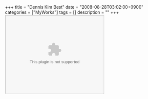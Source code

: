 +++
title = "Dennis Kim Best"
date = "2008-08-28T03:02:00+0900"
categories = ["MyWorks"]
tags = []
description = ""
+++
<span class="copyright_entry" style="display:block;" title="Dennis Kim Best@@**@@http://shed.egloos.com/1802669"></span>
<object width="320" height="256"><embed src="http://www.playlistor.com/mediaplayer.swf" width="320" height="256" allowscriptaccess="always" allowfullscreen="true" flashvars="height=256&amp;width=320&amp;file=http://www.playlistor.com/playlist.php?pl=e2de23a2b5d4828&amp;displayheight=0&amp;usefullscreen=false&amp;thumbsinplaylist=false&amp;autostart=false&amp;shuffle=false&amp;repeat=true&amp;backcolor=0x252525&amp;frontcolor=0xDCDCDC&amp;lightcolor=0xEEEEEE&amp;screencolor=0xFFFFFF" style="border:2px ridge #FFFFFF;"></object> 
<!--
       <rdf:RDF xmlns:rdf="http://www.w3.org/1999/02/22-rdf-syntax-ns#"
		    xmlns:dc="http://purl.org/dc/elements/1.1/"
		    xmlns:trackback="http://madskills.com/public/xml/rss/module/trackback/">
       <rdf:Description
	        rdf:about="http://shed.egloos.com/1802669"
	        dc:identifier="http://shed.egloos.com/1802669"
	        dc:title="Dennis Kim Best"
	        trackback:ping="http://shed.egloos.com/tb/1802669"/>
       </rdf:RDF>
       -->

<ul></ul>